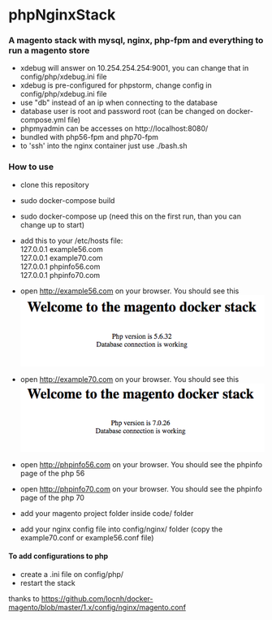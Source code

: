 # phpNginxStack

### A magento stack with mysql, nginx, php-fpm and everything to run a magento store ###

- xdebug will answer on 10.254.254.254:9001, you can change that in config/php/xdebug.ini file
- xdebug is pre-configured for phpstorm, change config in config/php/xdebug.ini file
- use "db" instead of an ip when connecting to the database
- database user is root and password root (can be changed on docker-compose.yml file)
- phpmyadmin can be accesses on http://localhost:8080/
- bundled with php56-fpm and php70-fpm
- to 'ssh' into the nginx container just use ./bash.sh

### How to use ###
- clone this repository
- sudo docker-compose build
- sudo docker-compose up (need this on the first run, than you can change up to start)
- add this to your /etc/hosts file: <br>
      127.0.0.1  example56.com <br>
      127.0.0.1  example70.com <br>
      127.0.0.1  phpinfo56.com <br>
      127.0.0.1  phpinfo70.com <br>
- open http://example56.com on your browser. You should see this
![alt text](https://github.com/leonardola/phpNginxStack/blob/master/56.png)
- open http://example70.com on your browser. You should see this
![alt text](https://github.com/leonardola/phpNginxStack/blob/master/70.png)
- open http://phpinfo56.com on your browser. You should see the phpinfo page of the php 56
- open http://phpinfo70.com on your browser. You should see the phpinfo page of the php 70

- add your magento project folder inside code/ folder
- add your nginx config file into config/nginx/ folder (copy the example70.conf or example56.conf file)


#### To add configurations to php #### 
- create a .ini file on config/php/
- restart the stack

thanks to https://github.com/locnh/docker-magento/blob/master/1.x/config/nginx/magento.conf
